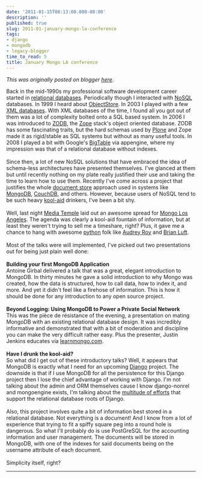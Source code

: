 ```yaml
---
date: '2011-01-15T08:13:00.000-08:00'
description: ''
published: true
slug: 2011-01-january-mongo-la-conference
tags:
- django
- mongodb
- legacy-blogger
time_to_read: 5
title: January Mongo LA conference
---
```


*This was originally posted on blogger [here](https://pydanny.blogspot.com/2011/01/january-mongo-la-conference.html)*.

Back in the mid-1990s my professional software development career started in <a href="http://en.wikipedia.org/wiki/Relational_database">relational databases</a>. Periodically though I interacted with <a href="http://en.wikipedia.org/wiki/NoSQL">NoSQL</a> databases. In 1999 I heard about <a href="http://en.wikipedia.org/wiki/ObjectStore">ObjectStore</a>. In 2003 I played with a few <a href="http://en.wikipedia.org/wiki/XML_database">XML databases</a>. With XML databases of the time, I found all you got out of them was a lot of complexity bolted onto a SQL based system. In 2006 I was introduced to <a href="http://en.wikipedia.org/wiki/ZODB">ZODB</a>, the <a href="http://en.wikipedia.org/wiki/Zope">Zope</a> stack's object oriented database. ZODB has some fascinating traits, but the hard schemas used by <a href="http://plone.org/">Plone</a> and Zope made it as rigid/stable as SQL systems but without as many useful tools. In 2008 I played a bit with Google's <a href="http://en.wikipedia.org/wiki/BigTable">BigTable</a> via appengine, where my impression was that of a relational database without indexes.<br /><br />Since then, a lot of new NoSQL solutions that have embraced the idea of schema-less architectures have presented themselves. I've glanced at them but until recently nothing on my plate really justified their use and taking the time to learn how to use them. Recently I've come across a project that justifies the whole <a href="http://en.wikipedia.org/wiki/Nosql#Document_store">document store</a> approach used in systems like <a href="http://en.wikipedia.org/wiki/MongoDB">MongoDB</a>, <a href="http://en.wikipedia.org/wiki/CouchDB">CouchDB</a>, and others. However, because users of NoSQL tend to be such heavy <a href="http://en.wikipedia.org/wiki/Drinking_the_Kool-Aid">kool-aid</a> drinkers, I've been a bit shy.<br /><br />Well, last night <a href="http://mediatemple.net/">Media Temple</a> laid out an awesome spread for <a href="http://www.10gen.com/conferences/mongola2011">Mongo Los Angeles</a>. The agenda was clearly a kool-aid fountain of information, but at least they weren't trying to sell me a timeshare, right? Plus, it gave me a chance to hang with awesome <a href="http://python.org/">python</a> folk like <a href="http://www.audreymroy.com/">Audrey Roy</a> and <a href="http://twitter.com/unbracketed">Brian Luft</a>. <br /><br />Most of the talks were will implemented, I've picked out two presentations out for being just plain well done:<br /><br /><b>Building your first MongoDB Application</b><br />Antoine Girbal delivered a talk that was a great, elegant introduction to MongoDB. In thirty minutes he gave a solid introduction to why Mongo was created, how the data is structured, how to call data, how to index it, and more. And yet it didn't feel like a firehose of information. This is how it should be done for any introduction to any open source project. <br /><br /><b>Beyond Logging: Using MongoDB to Power a Private Social Network</b><br />This was the pièce de résistance of the evening, a presentation on mating MongoDB with an existing relational database design. It was incredibly informative and demonstrated that with a bit of moderation and discipline you can make the very difficult rather easy. Plus the presenter, Justin Jenkins educates via <a href="http://learnmongo.com/">learnmongo.com</a>.<br /><br /><b>Have I drunk the kool-aid?</b><br />So what did I get out of these introductory talks? Well, it appears that MongoDB is exactly what I need for an upcoming <a href="http://djangoproject.com/">Django</a> project. The downside is that if I use MongoDB for all the persistence for this Django project then I lose the chief advantage of working with Django. I'm not talking about the admin and ORM themselves cause I know django-nonrel and mongoengine exists, I'm talking about the <a href="http://www.djangopackages.com/">multitude of efforts</a> that support the relational database roots of Django.<br /><br />Also, this project involves quite a bit of information best stored in a relational database. Not everything is a document! And I know from a lot of experience that trying to fit a spiffy square peg into a round hole is dangerous.&nbsp;So what I'll probably do is use PostGreSQL for the accounting information and user management. The documents will be stored in MongoDB, with one of the indexes for said documents being on the username attribute of each document.<br /><br />Simplicity itself, right?

---

